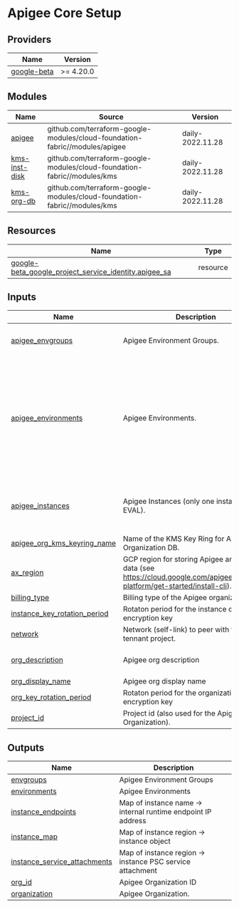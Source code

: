 # Apigee Core Setup

<!-- BEGIN_TF_DOCS -->
## Providers

| Name | Version |
|------|---------|
| <a name="provider_google-beta"></a> [google-beta](#provider\_google-beta) | >= 4.20.0 |

## Modules

| Name | Source | Version |
|------|--------|---------|
| <a name="module_apigee"></a> [apigee](#module\_apigee) | github.com/terraform-google-modules/cloud-foundation-fabric//modules/apigee | daily-2022.11.28 |
| <a name="module_kms-inst-disk"></a> [kms-inst-disk](#module\_kms-inst-disk) | github.com/terraform-google-modules/cloud-foundation-fabric//modules/kms | daily-2022.11.28 |
| <a name="module_kms-org-db"></a> [kms-org-db](#module\_kms-org-db) | github.com/terraform-google-modules/cloud-foundation-fabric//modules/kms | daily-2022.11.28 |

## Resources

| Name | Type |
|------|------|
| [google-beta_google_project_service_identity.apigee_sa](https://registry.terraform.io/providers/hashicorp/google-beta/latest/docs/resources/google_project_service_identity) | resource |

## Inputs

| Name | Description | Type | Default | Required |
|------|-------------|------|---------|:--------:|
| <a name="input_apigee_envgroups"></a> [apigee\_envgroups](#input\_apigee\_envgroups) | Apigee Environment Groups. | <pre>map(object({<br>    hostnames    = list(string)<br>  }))</pre> | `{}` | no |
| <a name="input_apigee_environments"></a> [apigee\_environments](#input\_apigee\_environments) | Apigee Environments. | <pre>map(object({<br>    display_name = optional(string)<br>    description  = optional(string)<br>    node_config = optional(object({<br>      min_node_count               = optional(number)<br>      max_node_count               = optional(number)<br>      current_aggregate_node_count = number<br>    }))<br>    iam       = optional(map(list(string)))<br>    envgroups = list(string)<br>  }))</pre> | `null` | no |
| <a name="input_apigee_instances"></a> [apigee\_instances](#input\_apigee\_instances) | Apigee Instances (only one instance for EVAL). | <pre>map(object({<br>    region       = string<br>    ip_range     = string<br>    environments = list(string)<br>  }))</pre> | `{}` | no |
| <a name="input_apigee_org_kms_keyring_name"></a> [apigee\_org\_kms\_keyring\_name](#input\_apigee\_org\_kms\_keyring\_name) | Name of the KMS Key Ring for Apigee Organization DB. | `string` | `"apigee-x-org"` | no |
| <a name="input_ax_region"></a> [ax\_region](#input\_ax\_region) | GCP region for storing Apigee analytics data (see https://cloud.google.com/apigee/docs/api-platform/get-started/install-cli). | `string` | n/a | yes |
| <a name="input_billing_type"></a> [billing\_type](#input\_billing\_type) | Billing type of the Apigee organization. | `string` | `null` | no |
| <a name="input_instance_key_rotation_period"></a> [instance\_key\_rotation\_period](#input\_instance\_key\_rotation\_period) | Rotaton period for the instance disk encryption key | `string` | `"2592000s"` | no |
| <a name="input_network"></a> [network](#input\_network) | Network (self-link) to peer with the Apigee tennant project. | `string` | n/a | yes |
| <a name="input_org_description"></a> [org\_description](#input\_org\_description) | Apigee org description | `string` | `"Apigee org created in TF"` | no |
| <a name="input_org_display_name"></a> [org\_display\_name](#input\_org\_display\_name) | Apigee org display name | `string` | `null` | no |
| <a name="input_org_key_rotation_period"></a> [org\_key\_rotation\_period](#input\_org\_key\_rotation\_period) | Rotaton period for the organization DB encryption key | `string` | `"2592000s"` | no |
| <a name="input_project_id"></a> [project\_id](#input\_project\_id) | Project id (also used for the Apigee Organization). | `string` | n/a | yes |

## Outputs

| Name | Description |
|------|-------------|
| <a name="output_envgroups"></a> [envgroups](#output\_envgroups) | Apigee Environment Groups |
| <a name="output_environments"></a> [environments](#output\_environments) | Apigee Environments |
| <a name="output_instance_endpoints"></a> [instance\_endpoints](#output\_instance\_endpoints) | Map of instance name -> internal runtime endpoint IP address |
| <a name="output_instance_map"></a> [instance\_map](#output\_instance\_map) | Map of instance region -> instance object |
| <a name="output_instance_service_attachments"></a> [instance\_service\_attachments](#output\_instance\_service\_attachments) | Map of instance region -> instance PSC service attachment |
| <a name="output_org_id"></a> [org\_id](#output\_org\_id) | Apigee Organization ID |
| <a name="output_organization"></a> [organization](#output\_organization) | Apigee Organization. |
<!-- END_TF_DOCS -->
